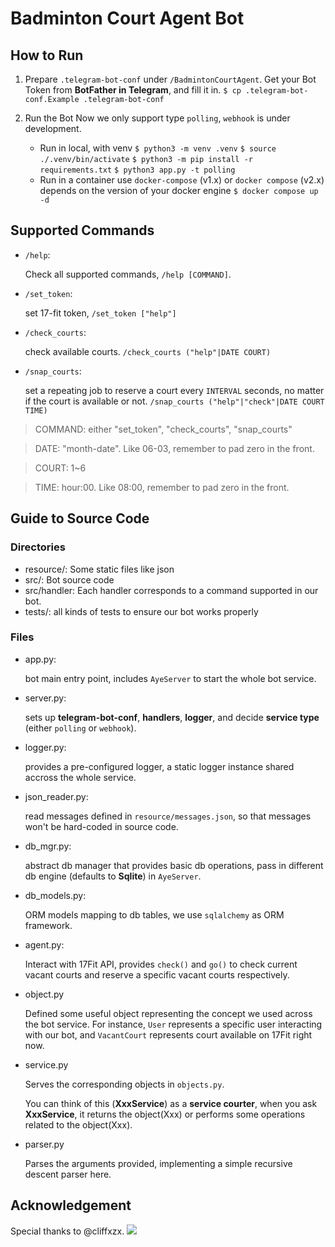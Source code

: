 # Badminton Court Agent Bot

## How to Run
1. Prepare `.telegram-bot-conf` under `/BadmintonCourtAgent`.
   Get your Bot Token from **BotFather in Telegram**, and fill it in.
    `$ cp .telegram-bot-conf.Example .telegram-bot-conf`
2. Run the Bot
    Now we only support type `polling`, `webhook` is under development.

    - Run in local, with venv
    `$ python3 -m venv .venv`
    `$ source ./.venv/bin/activate`
    `$ python3 -m pip install -r requirements.txt`
    `$ python3 app.py -t polling`
    - Run in a container
    use `docker-compose` (v1.x) or `docker compose` (v2.x) depends on the version of your docker engine
    `$ docker compose up -d`

## Supported Commands
- `/help`:

    Check all supported commands, `/help [COMMAND]`.
- `/set_token`:

    set 17-fit token, `/set_token ["help"]`
- `/check_courts`:

    check available courts. `/check_courts ("help"|DATE COURT)`
- `/snap_courts`:

    set a repeating job to reserve a court every `INTERVAL` seconds, no matter if the court is available or not.
    `/snap_courts ("help"|"check"|DATE COURT TIME)`

> COMMAND: either "set_token", "check_courts", "snap_courts"

> DATE: "month-date". Like 06-03, remember to pad zero in the front.

> COURT: 1~6

> TIME: hour:00. Like 08:00, remember to pad zero in the front.

## Guide to Source Code
### Directories
- resource/: Some static files like json
- src/: Bot source code
- src/handler: Each handler corresponds to a command supported in our bot.
- tests/: all kinds of tests to ensure our bot works properly
### Files
- app.py:

    bot main entry point, includes `AyeServer` to start the whole bot service.
- server.py:

    sets up **telegram-bot-conf**, **handlers**, **logger**, and decide **service type** (either `polling` or `webhook`).
- logger.py:

    provides a pre-configured logger, a static logger instance shared accross the whole service.
- json_reader.py:

    read messages defined in `resource/messages.json`, so that messages won't be hard-coded in source code.
- db_mgr.py:

    abstract db manager that provides basic db operations, pass in different db engine (defaults to **Sqlite**) in `AyeServer`.
- db_models.py:

    ORM models mapping to db tables, we use `sqlalchemy` as ORM framework.
- agent.py:

    Interact with 17Fit API, provides `check()` and `go()` to check current vacant courts and reserve a specific vacant courts respectively.
- object.py

    Defined some useful object representing the concept we used across the bot service.
    For instance, `User` represents a specific user interacting with our bot, and `VacantCourt` represents court available on 17Fit right now.
- service.py

    Serves the corresponding objects in `objects.py`.

    You can think of this (**XxxService**) as a **service courter**, when you ask **XxxService**, it returns the object(Xxx) or performs some operations related to the object(Xxx).
- parser.py

    Parses the arguments provided, implementing a simple recursive descent parser here.

## Acknowledgement
Special thanks to @cliffxzx.
![](https://avatars.githubusercontent.com/u/44764053?v=4)
